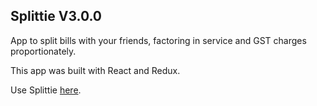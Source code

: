 ## Splittie V3.0.0

App to split bills with your friends, factoring in service and GST charges proportionately. 

This app was built with React and Redux.

Use Splittie [here](https://splittie-v1.web.app/).
